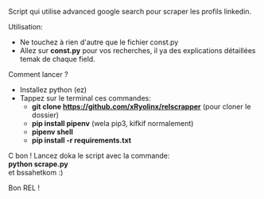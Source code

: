 Script qui utilise advanced google search pour scraper les profils linkedin.

Utilisation:
- Ne touchez à rien d'autre que le fichier const.py
- Allez sur **const.py** pour vos recherches, il ya des explications détaillées temak de chaque field.

Comment lancer ?
- Installez python (ez)
- Tappez sur le terminal ces commandes:
    - **git clone https://github.com/xRyolinx/relscrapper** (pour cloner le dossier)
    - **pip install pipenv** (wela pip3, kifkif normalement)
    - **pipenv shell**
    - **pip install -r requirements.txt**

C bon ! Lancez doka le script avec la commande:  
**python scrape.py**  
et bssahetkom :)


Bon REL !